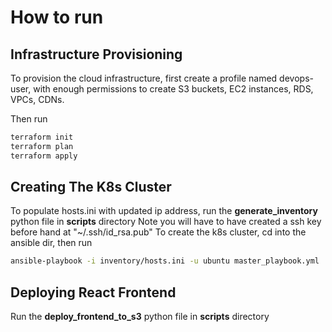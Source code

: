 # How to run


## Infrastructure Provisioning
To provision the cloud infrastructure, first create a profile named devops-user, with enough permissions to create S3 buckets, EC2 instances, RDS, VPCs, CDNs.

Then run 

```  bash
terraform init
terraform plan 
terraform apply
```

## Creating The K8s Cluster


To populate hosts.ini with updated ip address, run the **generate_inventory** python file in **scripts** directory
Note you will have to have created a ssh key before hand at "~/.ssh/id_rsa.pub"
To create the k8s cluster, cd into the ansible dir, then run

``` bash
ansible-playbook -i inventory/hosts.ini -u ubuntu master_playbook.yml
```

## Deploying React Frontend

Run the **deploy_frontend_to_s3** python file in **scripts** directory
